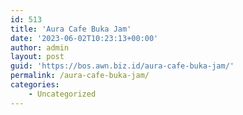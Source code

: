 ```yaml
---
id: 513
title: 'Aura Cafe Buka Jam'
date: '2023-06-02T10:23:13+00:00'
author: admin
layout: post
guid: 'https://bos.awn.biz.id/aura-cafe-buka-jam/'
permalink: /aura-cafe-buka-jam/
categories:
    - Uncategorized
---
```



